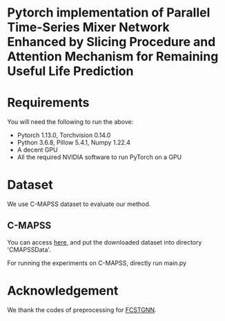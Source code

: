 # Pytorch implementation of Parallel Time-Series Mixer Network Enhanced by Slicing Procedure and Attention Mechanism for Remaining Useful Life Prediction

# Requirements

You will need the following to run the above:
- Pytorch 1.13.0, Torchvision 0.14.0
- Python 3.6.8, Pillow 5.4.1, Numpy 1.22.4
- A decent GPU
- All the required NVIDIA software to run PyTorch on a GPU

# Dataset

We use C-MAPSS dataset to evaluate our method.

## C-MAPSS

You can access [here](https://ti.arc.nasa.gov/tech/dash/groups/pcoe/prognostic-data-repository/), and put the downloaded dataset into directory 'CMAPSSData'.

For running the experiments on C-MAPSS, directly run main.py


# Acknowledgement

We thank the codes of preprocessing for [FCSTGNN](https://github.com/Frank-Wang-oss/FCSTGNN).
